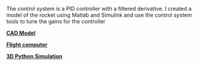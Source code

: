 The control system is a PID controller with a filtered derivative. I created a model of the rocket using Matlab and Simulink and use the control system tools to tune the gains for the controller


[__CAD Model__](cad_model.md)

[__Flight computer__](flight_computer.md)

[__3D Python Simulation__](3Dsim.md)